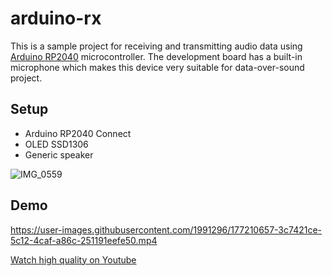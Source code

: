 # arduino-rx

This is a sample project for receiving and transmitting audio data using [Arduino RP2040](https://docs.arduino.cc/hardware/nano-rp2040-connect) microcontroller.
The development board has a built-in microphone which makes this device very suitable for data-over-sound project.

## Setup

- Arduino RP2040 Connect
- OLED SSD1306
- Generic speaker

![IMG_0559](https://user-images.githubusercontent.com/1991296/177210268-5aad972a-ce5a-485e-b1a9-11dc73ea572b.JPEG)

## Demo

https://user-images.githubusercontent.com/1991296/177210657-3c7421ce-5c12-4caf-a86c-251191eefe50.mp4

[Watch high quality on Youtube]()

